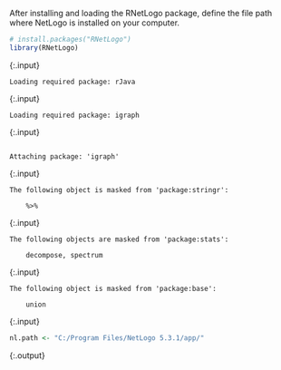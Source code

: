 ---
---

After installing and loading the RNetLogo package, define the file path where NetLogo is installed on your computer.


~~~r
# install.packages("RNetLogo")
library(RNetLogo)
~~~
{:.input}
~~~
Loading required package: rJava
~~~
{:.input}
~~~
Loading required package: igraph
~~~
{:.input}
~~~

Attaching package: 'igraph'
~~~
{:.input}
~~~
The following object is masked from 'package:stringr':

    %>%
~~~
{:.input}
~~~
The following objects are masked from 'package:stats':

    decompose, spectrum
~~~
{:.input}
~~~
The following object is masked from 'package:base':

    union
~~~
{:.input}
~~~r
nl.path <- "C:/Program Files/NetLogo 5.3.1/app/"
~~~
{:.output}
